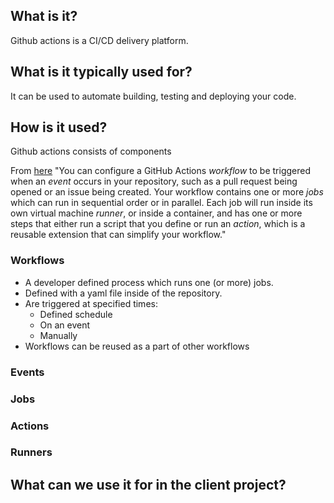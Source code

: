 ## What is it?
Github actions is a CI/CD delivery platform.

## What is it typically used for?
It can be used to automate building, testing and deploying your code.

## How is it used?
Github actions consists of components

From [here](https://docs.github.com/en/actions/learn-github-actions/understanding-github-actions)
"You can configure a GitHub Actions _workflow_ to be triggered when an _event_ occurs in your repository, such as a pull request being opened or an issue being created. Your workflow contains one or more _jobs_ which can run in sequential order or in parallel. Each job will run inside its own virtual machine _runner_, or inside a container, and has one or more steps that either run a script that you define or run an _action_, which is a reusable extension that can simplify your workflow."

### Workflows
- A developer defined process which runs one (or more) jobs.
- Defined with a yaml file inside of the repository.
- Are triggered at specified times:
    - Defined schedule
    - On an event
    - Manually
- Workflows can be reused as a part of other workflows

### Events
### Jobs
### Actions
### Runners

## What can we use it for in the client project?
